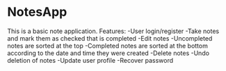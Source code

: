 # NotesApp
This is a basic note application.
Features:
-User login/register
-Take notes and mark them as checked that is completed
-Edit notes
-Uncompleted notes are sorted at the top
-Completed notes are sorted at the bottom according to the date and time they were created
-Delete notes
-Undo deletion of notes
-Update user profile
-Recover password
